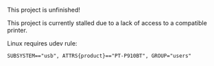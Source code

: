 This project is unfinished!

This project is currently stalled due to a lack of access to a compatible printer.

Linux requires udev rule:
```
SUBSYSTEM=="usb", ATTRS{product}=="PT-P910BT", GROUP="users"
```
